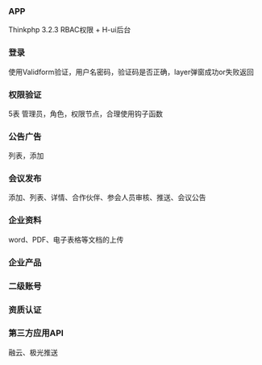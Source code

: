 ### APP
Thinkphp 3.2.3 RBAC权限 + H-ui后台 

### 登录
使用Validform验证，用户名密码，验证码是否正确，layer弹窗成功or失败返回

### 权限验证
5表 管理员，角色，权限节点，合理使用钩子函数

### 公告广告
列表，添加

### 会议发布
添加、列表、详情、合作伙伴、参会人员审核、推送、会议公告

### 企业资料
word、PDF、电子表格等文档的上传

### 企业产品

### 二级账号

### 资质认证

### 第三方应用API
融云、极光推送